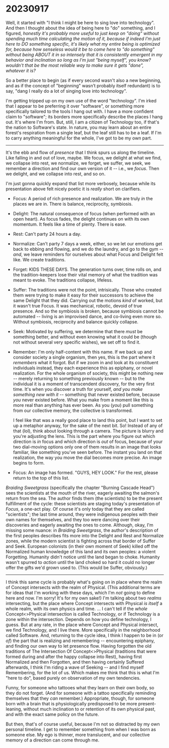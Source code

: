 # 20230917

Well, it started with "I think I might be here to sing love into technology". And then I thought about the idea of being here to "do" something, and I figured, _honestly it's probably more useful to just keep on "doing" without spending much time calculating the motion of it, because if indeed I'm just here to DO something specific, it's likely what my entire being is optimized for, because how senseless would it be to come here to "do something" without being ABOUT it in so intensely that it is consistently emergent in my behavior and inclination so long as I’m just "being myself", you know? wouldn't that be the most reliable way to make sure it gets "done", whatever it is?_

So a better place to begin (as if every second wasn't also a new beginning, and as if the concept of "beginning" wasn’t probably itself redundant) is to say, "dang I really do a lot of singing love into technology".

I'm getting tripped up on my own use of the word "technology". I'm irked that I appear to be preferring it over "software", or something more specifically tailored to the tools I hang out with. I have a more confident claim to "software"; its borders more specifically describe the places I hang out. It's where I'm from. But, still, I am a citizen of Technology too, if that's the nation to Software's state. In nature, you may learn about an entire forest's respiration from a single leaf, but the leaf still has to be a leaf. If I'm to carry anything meaningful for the whole, I've got to be my own part.

***

It's the ebb and flow of _presence_ that I think spurs us along the timeline. Like falling in and out of love, maybe. We focus, we delight at what we find, we collapse into rest, we normalize, we forget, we suffer, we seek, we remember a direction and find our own version of it -- i.e., we _focus_. Then we delight, and we collapse into rest, and so on.

I'm just gonna quickly expand that list more verbosely, because while its presentation above felt nicely poetic it is _really_ short on clarifiers.

* Focus: A period of rich presence and realization. We are truly _in_ the places we are in. There is balance, reciprocity, symbiosis.
* Delight: The natural consequence of focus (when performed with an open heart). As focus fades, the delight continues on with its own momentum. It feels like a time of plenty. There is ease.
* Rest: Can't party 24 hours a day.
* Normalize: Can't party 7 days a week, either, so we let our emotions get back to ebbing and flowing, and we do the laundry, and go to the gym -- _and_, we leave reminders for ourselves about what Focus and Delight felt like. We create traditions.
* Forget: KIDS THESE DAYS. The generation turns over, time rolls on, and the tradition-keepers lose their vital memory of what the tradition was meant to evoke. The traditions collapse, lifeless.
* Suffer: The traditions were not the point, intrisically. Those who created them were trying to make it easy for their successors to achieve the same Delight that they did. Carrying out the motions _kind_ of worked, but it wasn't true Focus. It was mechanical, robotic, devoid of true presence. And so the symbiosis is broken, because symbiosis cannot be automated -- living is an improvised dance, and co-living even more so. Without symbiosis, reciprocity and balance quickly collapse.
* Seek: Motivated by suffering, we determine that there _must_ be something better, and without even knowing what it could be (though not without several very specific wishes), we set off to find it.
*   Remember: I'm only half-content with this name. If we back up and consider society a single organism, then yes, this is the part where it _remembers_ what it forgot. But if we zoom in and look at its constituent individuals instead, they each experience this as epiphany, or novel realization. For the whole organism of society, this might be nothing new -- merely returning to something previously known -- but to the individual it is a moment of transcendent discovery, for the very first time. It's when you discover a truth for yourself, _and you make something new with it_ -- something that never existed before, because _you_ never existed before. What you make from a moment like this is more real than anything has ever been. As you (_you_) pull something from our collective memory, the collective is transformed.

    I feel like that was a really good place to land this point, but I want to set up a metaphor anyway, for the sake of the next bit. So! Instead of any of that (lol), think about looking through a camera. The picture is blurry and you're adjusting the lens. This is the part where you figure out which direction is _in_ focus and which direction is _out_ of focus, because of your two dial-moving options only one of them results in an image that looks familiar, like something you've seen before. The instant you land on that realization, the way you move the dial becomes more precise. An image begins to form.
* Focus: An image has formed. "GUYS, HEY LOOK." For the rest, please return to the top of this list.

_Braiding Sweetgrass_ (specifically the chapter "Burning Cascade Head") sees the scientists at the mouth of the river, eagerly awaiting the salmon's return from the sea. The author finds them (the scientists) to be the present fulfillment of the cycle: these scientists are staging today's presentation of _Focus_, a one-act play. Of course it's only today that they are called "scientists"; the last time around, they were indigenous peoples with their own names for themselves, and they too were dancing over their discoveries and eagerly awaiting the ones to come. Although, okay, I'm missing some nuance: in _Braiding Sweetgrass_, the author's description of the first peoples describes fits more into the Delight and Rest and Normalize zones, while the modern scientist is fighting across that border of Suffer and Seek. European colonists (in their own moment of Seek) killed off the Normalized human knowledge of this land and its own peoples: a violent Forgetting. Humanity didn't notice until the land began to choke. Humanity wasn't spurred to _action_ until the land choked so hard it could no longer offer the gifts we'd grown used to. (This would be Suffer, obviously.)

***

I think this same cycle is probably what's going on in place where the realm of Concept intersects with the realm of Physical. (This additional terms are for ideas that I'm working with these days, which I'm _not_ going to define here and now. I'm sorry! It's for my own sake!) I'm talking about two _realms_ intersecting, but the place where Concept intersects with Physical _is itself_ a whole realm, with its own physics and time. ... I can't tell if the _whole_ Concept<>Physical intersection is called Technology, or if Technology is a zone within the intersection. Depends on how you define technology, I guess. But at any rate, in the place where Concept and Physical intersect, we find Technology, and I live there. More specifically in the neighborhood called Software. And, returning to the cycle idea, I think I happen to be in (or _of_) the part that is realizing and remembering -- encountering epiphany, and finding our own way to let presence flow. Having forgotten the old traditions of The Intersection Of Concept<>Physical (traditions that were formed during and after the happy collapse into Rest), having first Normalized and then Forgotten, and then having certainly Suffered afterwards, I think I'm riding a wave of Seeking -- and I find myself Remembering, for the lot of us. Which makes me think that this is what I'm "here to do", based purely on observation of my own tendencies.

Funny, for someone who tattooes what they learn on their own body, so they do not forget. (And for someone with a tattoo specifically reminding themselves that they _can_ remember.) Appropriate, though, for someone born with a brain that is physiologically predisposed to be more present-leaning, without much inclination to or retention of its own physical past, and with the exact same policy on the future.

But then, that's of course useful, because I'm not so distracted by my own personal timeline. I get to remember something from when I was born as someone else. My ego is thinner, more translucent, and our collective memory of a direction can come through me.
